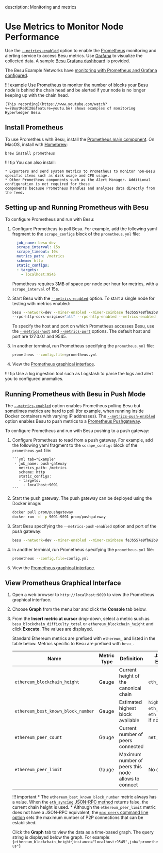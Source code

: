 description: Monitoring and metrics 
<!--- END of page meta data -->

# Use Metrics to Monitor Node Performance 

Use the [`--metrics-enabled`](../../Reference/CLI/CLI-Syntax.md#metrics-enabled) option to enable the [Prometheus](https://prometheus.io/) monitoring and 
alerting service to access Besu metrics. Use [Grafana](https://grafana.com/) to visualize the collected data.
A sample [Besu Grafana dashboard](https://grafana.com/dashboards/10273) is provided. 

The Besu Example Networks have [monitoring with Prometheus and Grafana configured](../../Tutorials/Examples/Private-Network-Example.md#monitor-nodes-with-prometheus-and-grafana). 

!!! example
    Use Prometheus to monitor the number of blocks your Besu node is behind the chain head and be alerted 
    if your node is no longer keeping up with the chain head. 
 
    [This recording](https://www.youtube.com/watch?v=7BuutRe0I28&feature=youtu.be) shows examples of monitoring Hyperledger Besu.

## Install Prometheus 

To use Prometheus with Besu, install the [Prometheus main component](https://prometheus.io/download/). 
On MacOS, install with [Homebrew](https://formulae.brew.sh/formula/prometheus): 

 ```
 brew install prometheus
```

!!! tip 
    You can also install:
    
    * Exporters and send system metrics to Prometheus to monitor non-Besu specific items such as disk usage and CPU usage.  
    * Other Prometheus components such as the Alert Manager. Additional configuration is not required for these
    components because Prometheus handles and analyzes data directly from the feed.


##  Setting up and Running Prometheus with Besu

To configure Prometheus and run with Besu: 

1. Configure Prometheus to poll Besu. For example, add the following yaml fragment to the `scrape_configs`
block of the `prometheus.yml` file:
 
    ```yml tab="Example"
      job_name: besu-dev
      scrape_interval: 15s
      scrape_timeout: 10s
      metrics_path: /metrics
      scheme: http
      static_configs:
      - targets:
        - localhost:9545
    ```
    
    Prometheus requires 3MB of space per node per hour for metrics, with a `scrape_interval` of 15s.

1. Start Besu with the [`--metrics-enabled`](../../Reference/CLI/CLI-Syntax.md#metrics-enabled) option. To start
 a single node for testing with metrics enabled:

    ```bash tab="Example"
    besu --network=dev --miner-enabled --miner-coinbase fe3b557e8fb62b89f4916b721be55ceb828dbd73
    --rpc-http-cors-origins="all" --rpc-http-enabled --metrics-enabled
    ```
    
    To specify the host and port on which Prometheus accesses Besu, use the [`--metrics-host`](../../Reference/CLI/CLI-Syntax.md#metrics-host) and 
    [`--metrics-port`](../../Reference/CLI/CLI-Syntax.md#metrics-port) options. 
    The default host and port are 127.0.0.1 and 9545.

1. In another terminal, run Prometheus specifying the `prometheus.yml` file: 

    ```bash tab="Example"
    prometheus --config.file=prometheus.yml 
    ```

1. View the [Prometheus graphical interface](#view-prometheus-graphical-interface).

!!! tip 
    Use a log ingestion tool such as Logstash to parse the logs and alert you to configured anomalies. 

## Running Prometheus with Besu in Push Mode 

The [`--metrics-enabled`](../../Reference/CLI/CLI-Syntax.md#metrics-enabled) option enables Prometheus polling 
Besu but sometimes metrics are hard to poll (for example, when running inside Docker containers with varying IP addresses). 
The [`--metrics-push-enabled`](../../Reference/CLI/CLI-Syntax.md#metrics-push-enabled) option enables Besu 
to push metrics to a [Prometheus Pushgateway](https://github.com/prometheus/pushgateway).   

To configure Prometheus and run with Besu pushing to a push gateway: 

1. Configure Prometheus to read from a push gateway. For example, add the following yaml fragment to the `scrape_configs`
   block of the `prometheus.yml` file:
    
       ```yml tab="Example"
        - job_name: push-gateway
          metrics_path: /metrics
          scheme: http
          static_configs:
          - targets:
            - localhost:9091
       ```
       
1. Start the push gateway. The push gateway can be deployed using the Docker image: 

    ```bash tab="Example"
    docker pull prom/pushgateway
    docker run -d -p 9091:9091 prom/pushgateway
    ```

1. Start Besu specifying the `--metrics-push-enabled` option and port of the push gateway: 

    ```bash tab="Example"
    besu --network=dev --miner-enabled --miner-coinbase fe3b557e8fb62b89f4916b721be55ceb828dbd73 --rpc-http-cors-origins="all" --rpc-http-enabled --metrics-push-enabled --metrics-push-port=9091 --metrics-push-host=127.0.0.1
    ```

1. In another terminal, run Prometheus specifying the `prometheus.yml` file: 
   
    ```bash tab="Example"
    prometheus --config.file=config.yml 
    ```

1. View the [Prometheus graphical interface](#view-prometheus-graphical-interface).

## View Prometheus Graphical Interface 

1. Open a web browser to `http://localhost:9090` to view the Prometheus graphical interface.

1. Choose **Graph** from the menu bar and click the **Console** tab below.

1. From the **Insert metric at cursor** drop-down, select a metric such as `besu_blockchain_difficulty_total` or
`ethereum_blockchain_height` and click **Execute**. The values are displayed.

    Standard Ethereum metrics are prefixed with `ethereum_` and listed in the table below. Metrics specific to Besu are prefixed with `besu_`.
    
    | Name | Metric Type | Definition | JSON-RPC Equivalent |
    | ---  | ---         | ---        | ---                 |                   
    | `ethereum_blockchain_height` | Gauge | Current height of the canonical chain | `eth_blockNumber` |
    | `ethereum_best_known_block_number` | Gauge | Estimated highest block available | `highestBlock` of `eth_syncing` or `eth_blockNumber`, if not syncing |
    | `ethereum_peer_count` | Gauge | Current number of peers connected | `net_peerCount` |
    | `ethereum_peer_limit` | Gauge | Maximum number of peers this node allows to connect | No equivalent |
  
    !!! important 
        * The `ethereum_best_known_block_number` metric always has a value. When the [`eth_syncing` JSON-RPC method](../../Reference/API-Methods.md#eth_syncing) returns false, the current chain height is used.
        * Although the `ethereum_peer_limit` metric does not have a JSON-RPC equivalent, the [`max peers` command line option](../../Reference/CLI/CLI-Syntax.md#max-peers) sets the maximum number of P2P connections that can be
        established.
      
    Click the **Graph** tab to view the data as a time-based graph. The query string is displayed below the graph.
    For example: `{ethereum_blockchain_height{instance="localhost:9545",job="prometheus"}`
